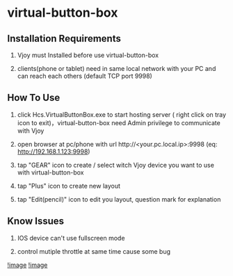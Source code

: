 # virtual-button-box
## Installation Requirements

1. Vjoy must Installed before use virtual-button-box

2. clients(phone or tablet) need in same local network with your PC and can reach each others (default TCP port 9998)

## How To Use

1. click Hcs.VirtualButtonBox.exe to start hosting server ( right click on tray icon to exit)，virtual-button-box need Admin privilege to communicate with Vjoy

2. open browser at pc/phone with url http://<your.pc.local.ip>:9998 (eq: http://192.168.1.123:9998)

3. tap "GEAR" icon to create / select witch Vjoy device you want to use with virtual-button-box

4. tap "Plus" icon to create new layout

5. tap "Edit(pencil)" icon to edit you layout, question mark for explanation

## Know Issues

1. IOS device can't use fullscreen mode

2. control mutiple throttle at same time cause some bug

[!image](https://i.imgur.com/xYwJnSs.jpg)
[!image](https://i.imgur.com/3UuCBTE.png)
